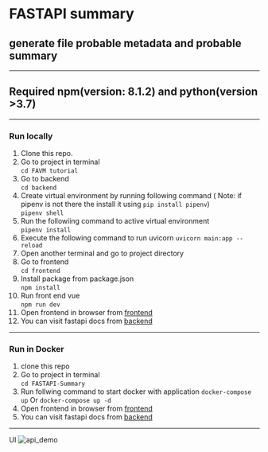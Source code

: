 # FASTAPI summary
## generate file probable metadata and probable summary
---
## Required  npm(version: 8.1.2) and python(version >3.7)
---
### Run locally
1. Clone this repo.
2. Go to project in terminal   
``` cd FAVM tutorial ```
3. Go to backend   
``` cd backend ```
4. Create virtual environment by running following command ( Note: if pipenv is not there the install it using ```pip install pipenv```)   
``` pipenv shell ```   
5. Run the followiing command to active virtual environment   
``` pipenv install ```
6. Execute the following command to run uvicorn
``` uvicorn main:app --reload ```
7. Open another terminal and go to project directory
8. Go to frontend   
``` cd frontend ```   
9. Install package from package.json   
``` npm install ```
10. Run front end vue   
``` npm run dev ```
11. Open  frontend in browser from [frontend](http://127.0.0.1:8080)
12. You can visit fastapi docs from [backend](http://127.0.0.1:8000)  
---
### Run in Docker
1. clone this repo
2. Go to project in terminal   
``` cd FASTAPI-Summary ```
3. Run follwing command to start docker with application
``` docker-compose up ``` Or ``` docker-compose up -d ```
4. Open  frontend in browser from [frontend](http://127.0.0.1:8080)
5.  You can visit fastapi docs from [backend](http://127.0.0.1:8000)
---
UI
![api_demo](app_demo.jpg)